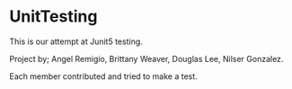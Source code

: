 # UnitTesting

This is our attempt at Junit5 testing.

Project by; Angel Remigio, Brittany Weaver, Douglas Lee, Nilser Gonzalez. 

Each member contributed and tried to make a test. 
